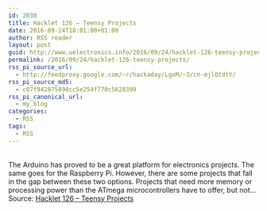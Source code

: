 ```yaml
---
id: 2030
title: Hacklet 126 – Teensy Projects
date: 2016-09-24T18:01:00+01:00
author: RSS reader
layout: post
guid: http://www.uelectronics.info/2016/09/24/hacklet-126-teensy-projects/
permalink: /2016/09/24/hacklet-126-teensy-projects/
rss_pi_source_url:
  - http://feedproxy.google.com/~r/hackaday/LgoM/~3/cn-mjlOtdtY/
rss_pi_source_md5:
  - c07f942875898cc5e254f770c5628399
rss_pi_canonical_url:
  - my_blog
categories:
  - RSS
tags:
  - RSS
---
```

&#013;  
The Arduino has proved to be a great platform for electronics projects. The same goes for the Raspberry Pi. However, there are some projects that fall in the gap between these two options. Projects that need more memory or processing power than the ATmega microcontrollers have to offer, but not…&#013;  
Source: <a href="http://feedproxy.google.com/~r/hackaday/LgoM/~3/cn-mjlOtdtY/" target="_blank">Hacklet 126 – Teensy Projects</a>